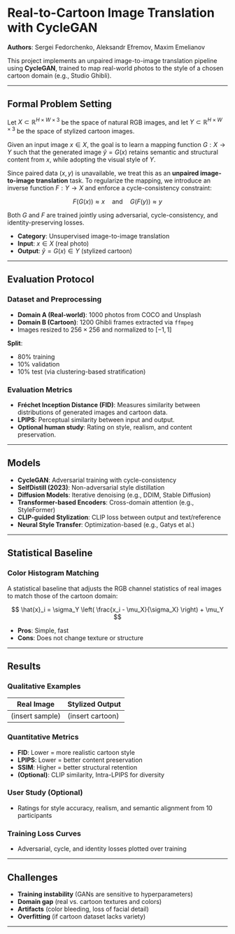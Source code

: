 # Real-to-Cartoon Image Translation with CycleGAN

**Authors**: Sergei Fedorchenko, Aleksandr Efremov, Maxim Emelianov

This project implements an unpaired image-to-image translation pipeline using **CycleGAN**, trained to map real-world photos to the style of a chosen cartoon domain (e.g., Studio Ghibli).

---

## Formal Problem Setting

Let $X \subset \mathbb{R}^{H \times W \times 3}$ be the space of natural RGB images, and let $Y \subset \mathbb{R}^{H \times W \times 3}$ be the space of stylized cartoon images.

Given an input image $x \in X$, the goal is to learn a mapping function $G: X \rightarrow Y$ such that the generated image $\hat{y} = G(x)$ retains semantic and structural content from $x$, while adopting the visual style of $Y$.

Since paired data $(x, y)$ is unavailable, we treat this as an **unpaired image-to-image translation** task. To regularize the mapping, we introduce an inverse function $F: Y \rightarrow X$ and enforce a cycle-consistency constraint:

$$
F(G(x)) \approx x \quad \text{and} \quad G(F(y)) \approx y
$$

Both $G$ and $F$ are trained jointly using adversarial, cycle-consistency, and identity-preserving losses.

- **Category**: Unsupervised image-to-image translation  
- **Input**: $x \in X$ (real photo)  
- **Output**: $\hat{y} = G(x) \in Y$ (stylized cartoon)

---

## Evaluation Protocol

### Dataset and Preprocessing

- **Domain A (Real-world)**: 1000 photos from COCO and Unsplash
- **Domain B (Cartoon)**: 1200 Ghibli frames extracted via `ffmpeg`
- Images resized to $256 \times 256$ and normalized to $[-1, 1]$

**Split**:
- 80% training  
- 10% validation  
- 10% test (via clustering-based stratification)

### Evaluation Metrics

- **Fréchet Inception Distance (FID)**: Measures similarity between distributions of generated images and cartoon data.
- **LPIPS**: Perceptual similarity between input and output.
- **Optional human study**: Rating on style, realism, and content preservation.

---

## Models

- **CycleGAN**: Adversarial training with cycle-consistency
- **SelfDistill (2023)**: Non-adversarial style distillation
- **Diffusion Models**: Iterative denoising (e.g., DDIM, Stable Diffusion)
- **Transformer-based Encoders**: Cross-domain attention (e.g., StyleFormer)
- **CLIP-guided Stylization**: CLIP loss between output and text/reference
- **Neural Style Transfer**: Optimization-based (e.g., Gatys et al.)

---

## Statistical Baseline

### Color Histogram Matching

A statistical baseline that adjusts the RGB channel statistics of real images to match those of the cartoon domain:

$$
\hat{x}_i = \sigma_Y \left( \frac{x_i - \mu_X}{\sigma_X} \right) + \mu_Y
$$

- **Pros**: Simple, fast
- **Cons**: Does not change texture or structure


---

## Results

### Qualitative Examples

| Real Image       | Stylized Output     |
|------------------|---------------------|
| (insert sample)  | (insert cartoon)    |

### Quantitative Metrics

- **FID**: Lower = more realistic cartoon style
- **LPIPS**: Lower = better content preservation
- **SSIM**: Higher = better structural retention
- **(Optional)**: CLIP similarity, Intra-LPIPS for diversity

### User Study (Optional)

- Ratings for style accuracy, realism, and semantic alignment from 10 participants

### Training Loss Curves

- Adversarial, cycle, and identity losses plotted over training

---

## Challenges

- **Training instability** (GANs are sensitive to hyperparameters)
- **Domain gap** (real vs. cartoon textures and colors)
- **Artifacts** (color bleeding, loss of facial detail)
- **Overfitting** (if cartoon dataset lacks variety)

---

